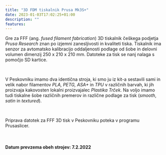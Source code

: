```yaml
---
title: "3D FDM tiskalnik Prusa Mk3S+"
date: 2023-01-03T17:02:25+01:00
description: ""
features: 
---
```


Gre za FFF (ang. _fused filament fabrication_) 3D tiskalnik češkega podjetja _Prusa Research_ znan po izjemni zanesljivosti in kvaliteti tiska. Tiskalnik ima senzor za avtomatsko kalibracijo oddaljenosti podlage od šobe in delovni volumen dimenzij 250 x 210 x 210 mm. Datoteke za tisk se nanj nalaga s pomočjo SD kartice.

&nbsp;

V Peskovniku imamo dva identična stroja, ki smo ju iz kit-a sestavili sami in velik nabor filamentov _PLA, PETG, ASA+_ in _TPU_ v različnih barvah, ki jih proizvaja kakovosten lokalni proizvajalec _Plastika Trček_. Na voljo imamo tudi tiskalne šobe različnih premerov in različne podlage za tisk (_smooth_, _satin_ in _textured_). 

&nbsp;

Priprava datotek za FFF 3D tisk v Peskovniku poteka v programu Prusaslicer.

&nbsp;

#### Datum prevzema obeh strojev: 7.2.2022


<!-- Prusa MK3S+ je izjemno kakovosten in napreden 3D tiskalnik, ki ga proizvaja češko podjetje Prusa Research. Gre za nadgradnjo modela MK3S, ki vključuje številne izboljšave in nove funkcionalnosti.
MK3S+ uporablja tehnologijo Fused Filament Fabrication (FFF), ki omogoča tiskanje plast za plastjo. Tiskalnik ima ogrodje iz aluminija, ki zagotavlja stabilnost in natančnost tiskanja. Ima tudi samodejni nivojski senzor, ki omogoča enostavno nastavitev tiskalne površine.
Tiskalnik ima veliko delovno površino dimenzij 250 x 210 x 210 mm. 
Prusa MK3S+ je znan po svoji zanesljivosti in natančnosti ter je zelo priljubljen med profesionalnimi in domačimi uporabniki 3D tiskalnikov po vsem svetu.
-->


[//]: # (This may be the most platform independent comment)
[//]: <> (This is also a comment.)
[comment]: <> (This is a comment, it will not be included)
[comment]: <> (in  the output file unless you use it in)
[comment]: <> (a reference style link.)
<!-- … -->
<!-- ne upoštevaj tega teksta >